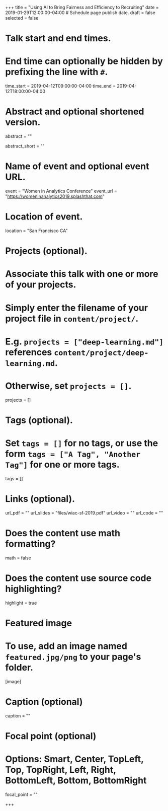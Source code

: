 +++
title = "Using AI to Bring Fairness and Efficiency to Recruiting"
date = 2019-01-29T12:00:00-04:00  # Schedule page publish date.
draft = false
selected = false

# Talk start and end times.
#   End time can optionally be hidden by prefixing the line with `#`.
time_start = 2019-04-12T09:00:00-04:00
time_end = 2019-04-12T18:00:00-04:00

# Abstract and optional shortened version.
abstract = ""

abstract_short = ""

# Name of event and optional event URL.
event = "Women in Analytics Conference"
event_url = "https://womeninanalytics2019.splashthat.com"

# Location of event.
location = "San Francisco CA"

# Projects (optional).
#   Associate this talk with one or more of your projects.
#   Simply enter the filename of your project file in `content/project/`.
#   E.g. `projects = ["deep-learning.md"]` references `content/project/deep-learning.md`.
#   Otherwise, set `projects = []`.
projects = []

# Tags (optional).
#   Set `tags = []` for no tags, or use the form `tags = ["A Tag", "Another Tag"]` for one or more tags.
tags = []

# Links (optional).
url_pdf = ""
url_slides = "files/wiac-sf-2019.pdf"
url_video = ""
url_code = ""

# Does the content use math formatting?
math = false

# Does the content use source code highlighting?
highlight = true

# Featured image
# To use, add an image named `featured.jpg/png` to your page's folder. 
[image]
  # Caption (optional)
  caption = ""

  # Focal point (optional)
  # Options: Smart, Center, TopLeft, Top, TopRight, Left, Right, BottomLeft, Bottom, BottomRight
  focal_point = ""


+++
